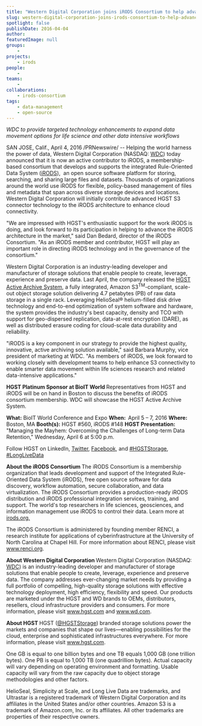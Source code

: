 ```yaml
---
title: "Western Digital Corporation joins iRODS Consortium to help advance adoption of cloud storage architectures"
slug: western-digital-corporation-joins-irods-consortium-to-help-advance-adoption-of-cloud-storage-architectures
spotlight: false
publishDate: 2016-04-04
author: 
featuredImage: null
groups:
    - 
projects:
    - irods
people:
    - 
teams: 
    - 
collaborations:
    - irods-consortium
tags:
    - data-management
    - open-source
---
```

<em>WDC to provide targeted technology enhancements to expand data movement options for life science and other data intensive workflows</em>

<span class="xn-location">SAN JOSE, Calif.</span>, <span class="xn-chron">April 4, 2016</span> /PRNewswire/ -- Helping the world harness the power of data, Western Digital Corporation (NASDAQ: <a title="WDC" href="http://studio-5.financialcontent.com/prnews?Page=Quote&amp;Ticker=WDC" target="_blank" rel="nofollow" data-omniture="{&quot;irisId&quot;:&quot;300245277&quot;,&quot;url&quot;:">WDC</a>) today announced that it is now an active contributor to iRODS, a membership-based consortium that develops and supports the integrated Rule-Oriented Data System (<a href="http://irods.org/" target="_blank" rel="nofollow" data-omniture="{&quot;irisId&quot;:&quot;300245277&quot;,&quot;url&quot;:">iRODS</a>),  an open source software platform for storing, searching, and sharing large files and datasets. Thousands of organizations around the world use iRODS for flexible, policy-based management of files and metadata that span across diverse storage devices and locations. Western Digital Corporation will initially contribute advanced HGST S3 connector technology to the iRODS architecture to enhance cloud connectivity.

<!--more-->

"We are impressed with HGST's enthusiastic support for the work iRODS is doing, and look forward to its participation in helping to advance the iRODS architecture in the market," said <span class="xn-person">Dan Bedard</span>, director of the iRODS Consortium. "As an iRODS member and contributor, HGST will play an important role in directing iRODS technology and in the governance of the consortium."
<p id="continue-jump">Western Digital Corporation is an industry-leading developer and manufacturer of storage solutions that enable people to create, leverage, experience and preserve data. Last April, the company released the <a href="http://www.hgst.com/products/systems/hgst-active-archive-system" target="_blank" rel="nofollow" data-omniture="{&quot;irisId&quot;:&quot;300245277&quot;,&quot;url&quot;:">HGST Active Archive System</a>, a fully integrated, Amazon S3<sup>TM</sup>-compliant, scale-out object storage solution delivering 4.7 petabytes (PB) of raw data storage in a single rack. Leveraging HelioSeal® helium-filled disk drive technology and end-to-end optimization of system software and hardware, the system provides the industry's best capacity, density and TCO with support for geo-dispersed replication, data-at-rest encryption (DARE), as well as distributed erasure coding for cloud-scale data durability and reliability.</p>
"iRODS is a key component in our strategy to provide the highest quality, innovative, active archiving solution available," said <span class="xn-person">Barbara Murphy</span>, vice president of marketing at WDC. "As members of iRODS, we look forward to working closely with development teams to help enhance S3 connectivity to enable smarter data movement within life sciences research and related data-intensive applications."

<b>HGST Platinum Sponsor at BioIT World
</b>Representatives from HGST and iRODS will be on hand in <span class="xn-location">Boston</span> to discuss the benefits of iRODS consortium membership. WDC will showcase the HGST Active Archive System.

<b>What:</b> BioIT World Conference and Expo
<b>When:  </b><span class="xn-chron">April 5</span> – 7, 2016
<b>Where:</b> <span class="xn-location">Boston, MA</span>
<b>Booth(s):</b> HGST #560, iRODS #148
<b>HGST Presentation:</b> "Managing the Mayhem: Overcoming the Challenges of Long-term Data Retention," <span class="xn-chron">Wednesday, April 6</span> at <span class="xn-chron">5:00 p.m.</span>

Follow HGST on LinkedIn, <a href="https://twitter.com/HGSTStorage" target="_blank" rel="nofollow" data-omniture="{&quot;irisId&quot;:&quot;300245277&quot;,&quot;url&quot;:">Twitter</a>, <a href="https://www.facebook.com/HGSTStorage" target="_blank" rel="nofollow" data-omniture="{&quot;irisId&quot;:&quot;300245277&quot;,&quot;url&quot;:">Facebook</a>, and <a href="https://twitter.com/search?q=%23HGSTStorage" target="_blank" rel="nofollow" data-omniture="{&quot;irisId&quot;:&quot;300245277&quot;,&quot;url&quot;:">#HGSTStorage</a>, <a href="https://twitter.com/hashtag/longlivedata" target="_blank" rel="nofollow" data-omniture="{&quot;irisId&quot;:&quot;300245277&quot;,&quot;url&quot;:">#LongLiveData</a>

<b>About the iRODS Consortium
</b>The iRODS Consortium is a membership organization that leads development and support of the Integrated Rule-Oriented Data System (iRODS), free open source software for data discovery, workflow automation, secure collaboration, and data virtualization. The iRODS Consortium provides a production-ready iRODS distribution and iRODS professional integration services, training, and support. The world's top researchers in life sciences, geosciences, and information management use iRODS to control their data. Learn more at <a href="http://irods.org/" target="_blank" rel="nofollow" data-omniture="{&quot;irisId&quot;:&quot;300245277&quot;,&quot;url&quot;:">irods.org.</a>

The iRODS Consortium is administered by founding member RENCI, a research institute for applications of cyberinfrastructure at the <span class="xn-org">University of North Carolina at Chapel Hill</span>. For more information about RENCI, please visit <a href="http://www.renci.org/" target="_blank" rel="nofollow" data-omniture="{&quot;irisId&quot;:&quot;300245277&quot;,&quot;url&quot;:">www.renci.org</a>.

<b>About Western Digital Corporation
</b>Western Digital Corporation (NASDAQ: <a title="WDC" href="http://studio-5.financialcontent.com/prnews?Page=Quote&amp;Ticker=WDC" target="_blank" rel="nofollow" data-omniture="{&quot;irisId&quot;:&quot;300245277&quot;,&quot;url&quot;:">WDC</a>) is an industry-leading developer and manufacturer of storage solutions that enable people to create, leverage, experience and preserve data. The company addresses ever-changing market needs by providing a full portfolio of compelling, high-quality storage solutions with effective technology deployment, high efficiency, flexibility and speed. Our products are marketed under the HGST and WD brands to OEMs, distributors, resellers, cloud infrastructure providers and consumers. For more information, please visit <a href="http://www.hgst.com/" target="_blank" rel="nofollow" data-omniture="{&quot;irisId&quot;:&quot;300245277&quot;,&quot;url&quot;:">www.hgst.com</a> and <a href="http://www.wd.com/" target="_blank" rel="nofollow" data-omniture="{&quot;irisId&quot;:&quot;300245277&quot;,&quot;url&quot;:">www.wd.com</a>.

<b>About HGST
</b>HGST (<a href="https://twitter.com/HGSTStorage" target="_blank" rel="nofollow" data-omniture="{&quot;irisId&quot;:&quot;300245277&quot;,&quot;url&quot;:">@HGSTStorage</a>) branded storage solutions power the markets and companies that shape our lives—enabling possibilities for the cloud, enterprise and sophisticated infrastructures everywhere. For more information, please visit <a href="http://www.hgst.com/" target="_blank" rel="nofollow" data-omniture="{&quot;irisId&quot;:&quot;300245277&quot;,&quot;url&quot;:">www.hgst.com</a>.

One GB is equal to one billion bytes and one TB equals 1,000 GB (one trillion bytes). One PB is equal to 1,000 TB (one quadrillion bytes). Actual capacity will vary depending on operating environment and formatting. Usable capacity will vary from the raw capacity due to object storage methodologies and other factors.

HelioSeal, Simplicity at Scale, and Long Live Data are trademarks, and Ultrastar is a registered trademark of Western Digital Corporation and its affiliates in <span class="xn-location">the United States</span> and/or other countries. Amazon S3 is a trademark of Amazon.com, Inc. or its affiliates. All other trademarks are properties of their respective owners.
